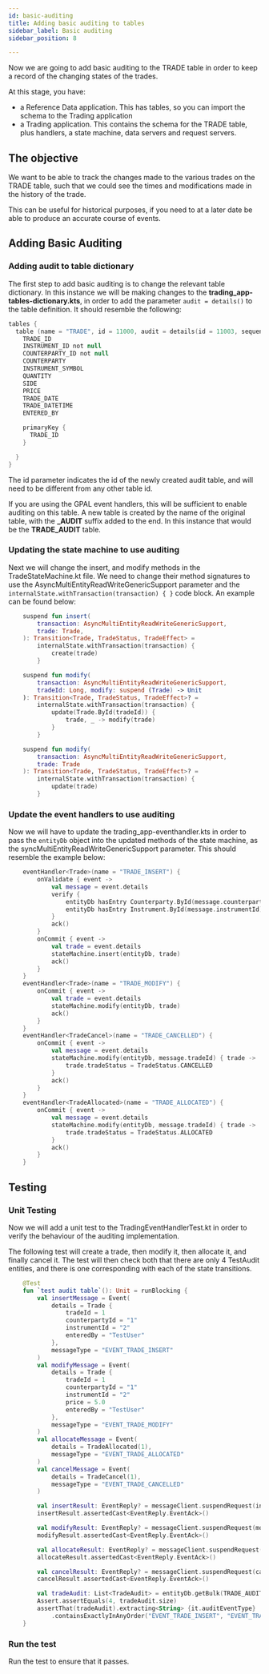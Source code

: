 ```yaml
---
id: basic-auditing
title: Adding basic auditing to tables
sidebar_label: Basic auditing
sidebar_position: 8

---
```


Now we are going to add basic auditing to the TRADE table in order to keep a record of the changing states of the trades.

At this stage, you have:

* a Reference Data application. This has tables, so you can import the schema to the Trading application
* a Trading application. This contains the schema for the TRADE table, plus handlers, a state machine, data servers and request servers.

## The objective

We want to be able to track the changes made to the various trades on the TRADE table, such that we could see the times and modifications made in the history of the trade.

This can be useful for historical purposes, if you need to at a later date be able to produce an accurate course of events.

## Adding Basic Auditing

### Adding audit to table dictionary

The first step to add basic auditing is to change the relevant table dictionary. In this instance we will be making changes to the **trading_app-tables-dictionary.kts**, in order to add the parameter `audit = details()` to the table definition. It should resemble the following:

```kotlin {2}
tables {
  table (name = "TRADE", id = 11000, audit = details(id = 11003, sequence = "TR")) {
    TRADE_ID
    INSTRUMENT_ID not null
    COUNTERPARTY_ID not null
    COUNTERPARTY
    INSTRUMENT_SYMBOL
    QUANTITY
    SIDE
    PRICE
    TRADE_DATE
    TRADE_DATETIME
    ENTERED_BY

    primaryKey {
      TRADE_ID
    }

  }
}
```

The id parameter indicates the id of the newly created audit table, and will need to be different from any other table id.

If you are using the GPAL event handlers, this will be sufficient to enable auditing on this table. A new table is created by the name of the original table, with the **_AUDIT** suffix added to the end. In this instance that would be the **TRADE_AUDIT** table.

### Updating the state machine to use auditing

Next we will change the insert, and modify methods in the TradeStateMachine.kt file. We need to change their method signatures to use the AsyncMultiEntityReadWriteGenericSupport parameter and the `internalState.withTransaction(transaction) { }` code block.  An example can be found below:

```kotlin {2,5,10,12,20,23}
    suspend fun insert(
        transaction: AsyncMultiEntityReadWriteGenericSupport,
        trade: Trade,
    ): Transition<Trade, TradeStatus, TradeEffect> =
        internalState.withTransaction(transaction) {
            create(trade)
        }

    suspend fun modify(
        transaction: AsyncMultiEntityReadWriteGenericSupport,
        tradeId: Long, modify: suspend (Trade) -> Unit
    ): Transition<Trade, TradeStatus, TradeEffect>? =
        internalState.withTransaction(transaction) {
            update(Trade.ById(tradeId)) {
                trade, _ -> modify(trade)
            }
        }

    suspend fun modify(
        transaction: AsyncMultiEntityReadWriteGenericSupport,
        trade: Trade
    ): Transition<Trade, TradeStatus, TradeEffect>? =
        internalState.withTransaction(transaction) {
            update(trade)
        }
```

### Update the event handlers to use auditing

Now we will have to update the trading_app-eventhandler.kts in order to pass the `entityDb` object into the updated methods of the state machine, as the syncMultiEntityReadWriteGenericSupport parameter. This should resemble the example below:

```kotlin {12,19,26,35}
    eventHandler<Trade>(name = "TRADE_INSERT") {
        onValidate { event ->
            val message = event.details
            verify {
                entityDb hasEntry Counterparty.ById(message.counterpartyId)
                entityDb hasEntry Instrument.ById(message.instrumentId)
            }
            ack()
        }
        onCommit { event ->
            val trade = event.details
            stateMachine.insert(entityDb, trade)
            ack()
        }
    }
    eventHandler<Trade>(name = "TRADE_MODIFY") {
        onCommit { event ->
            val trade = event.details
            stateMachine.modify(entityDb, trade)
            ack()
        }
    }
    eventHandler<TradeCancel>(name = "TRADE_CANCELLED") {
        onCommit { event ->
            val message = event.details
            stateMachine.modify(entityDb, message.tradeId) { trade ->
                trade.tradeStatus = TradeStatus.CANCELLED
            }
            ack()
        }
    }
    eventHandler<TradeAllocated>(name = "TRADE_ALLOCATED") {
        onCommit { event ->
            val message = event.details
            stateMachine.modify(entityDb, message.tradeId) { trade ->
                trade.tradeStatus = TradeStatus.ALLOCATED
            }
            ack()
        }
    }
```
## Testing

### Unit Testing

Now we will add a unit test to the TradingEventHandlerTest.kt in order to verify the behaviour of the auditing implementation.

The following test will create a trade, then modify it, then allocate it, and finally cancel it. The test will then check both that there are only 4 TestAudit entities, and there is one corresponding with each of the state transitions. 

```kotlin
    @Test
    fun `test audit table`(): Unit = runBlocking {
        val insertMessage = Event(
            details = Trade {
                tradeId = 1
                counterpartyId = "1"
                instrumentId = "2"
                enteredBy = "TestUser"
            },
            messageType = "EVENT_TRADE_INSERT"
        )
        val modifyMessage = Event(
            details = Trade {
                tradeId = 1
                counterpartyId = "1"
                instrumentId = "2"
                price = 5.0
                enteredBy = "TestUser"
            },
            messageType = "EVENT_TRADE_MODIFY"
        )
        val allocateMessage = Event(
            details = TradeAllocated(1),
            messageType = "EVENT_TRADE_ALLOCATED"
        )
        val cancelMessage = Event(
            details = TradeCancel(1),
            messageType = "EVENT_TRADE_CANCELLED"
        )

        val insertResult: EventReply? = messageClient.suspendRequest(insertMessage)
        insertResult.assertedCast<EventReply.EventAck>()

        val modifyResult: EventReply? = messageClient.suspendRequest(modifyMessage)
        modifyResult.assertedCast<EventReply.EventAck>()

        val allocateResult: EventReply? = messageClient.suspendRequest(allocateMessage)
        allocateResult.assertedCast<EventReply.EventAck>()

        val cancelResult: EventReply? = messageClient.suspendRequest(cancelMessage)
        cancelResult.assertedCast<EventReply.EventAck>()

        val tradeAudit: List<TradeAudit> = entityDb.getBulk(TRADE_AUDIT).toList()
        Assert.assertEquals(4, tradeAudit.size)
        assertThat(tradeAudit).extracting<String> {it.auditEventType}
            .containsExactlyInAnyOrder("EVENT_TRADE_INSERT", "EVENT_TRADE_ALLOCATED", "EVENT_TRADE_MODIFY", "EVENT_TRADE_CANCELLED")
    }
```

### Run the test

Run the test to ensure that it passes.

